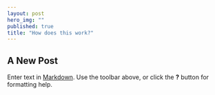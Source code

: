 ```yaml
---
layout: post
hero_img: ""
published: true
title: "How does this work?"
---
```



## A New Post

Enter text in [Markdown](http://daringfireball.net/projects/markdown/). Use the toolbar above, or click the **?** button for formatting help.
